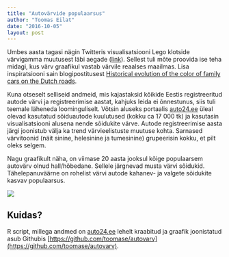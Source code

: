 ```yaml
---
title: "Autovärvide populaarsus"
author: "Toomas Eilat"
date: "2016-10-05"
layout: post
---
```








Umbes aasta tagasi nägin Twitteris visualisatsiooni Lego klotside värvigamma muutusest läbi aegade ([link](https://github.com/kingjr/lego_chart)). Sellest tuli mõte proovida ise teha midagi, kus värv graafikul vastab värvile reaalses maailmas. Lisa inspiratsiooni sain blogipostitusest [Historical evolution of the color of family cars on the Dutch roads](http://www.datagraver.com/case/historical-development-of-the-color-of-family-cars-on-the-dutch-roads).

Kuna otseselt selliseid andmeid, mis kajastaksid kõikide Eestis registreeritud autode värvi ja registreerimise aastat, kahjuks leida ei õnnestunus, siis tuli teemale läheneda loominguliselt. Võtsin aluseks portaalis [auto24.ee](http://auto24.ee) üleal olevad kasutatud sõiduautode kuulutused (kokku ca 17 000 tk) ja kasutasin visualisatsiooni alusena nende sõidukite värve. Autode registreerimise aasta järgi joonistub välja ka trend värvieelistuste muutuse kohta. Sarnased värvitoonid (näit sinine, helesinine ja tumesinine) grupeerisin kokku, et pilt oleks selgem.

Nagu graafikult näha, on viimase 20 aasta jooksul kõige populaarsem autovärv olnud hall/hõbedane. Sellele järgnevad musta värvi sõidukid. Tähelepanuväärne on rohelist värvi autode kahanev- ja valgete sõidukite kasvav populaarsus.

<img src="{{ site.url }}/img/autovarv-autovarv-1.png" style="display: block; margin: auto;" />

## Kuidas?
R script, millega andmed on [auto24.ee](http://auto24.ee) lehelt kraabitud ja graafik joonistatud asub Githubis [https://github.com/toomase/autovarv](https://github.com/toomase/autovarv).
